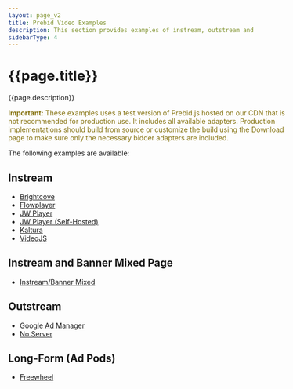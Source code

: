 ```yaml
---
layout: page_v2
title: Prebid Video Examples
description: This section provides examples of instream, outstream and long-form videos with Prebid.js.
sidebarType: 4
---
```


# {{page.title}}

{{page.description}}

<!--video warning-->
<div class="pb-alert pb-alert-important" style="width:60vw;">
  <p style="color:#85720f"><b>Important:</b>
  These examples uses a test version of Prebid.js hosted on our CDN that is not recommended for production use. It includes all available adapters. Production implementations should build from source or customize the build using the Download page to make sure only the necessary bidder adapters are included.</p>
</div>

The following examples are available:

## Instream

  - [Brightcove](/examples/video/instream/brightcove/pb-ve-brightcove.html)
  - [Flowplayer](/examples/video/instream/flowplayer/pb-ve-flowplayer.html)
  - [JW Player](/examples/video/instream/jwplayer/pb-ve-jwplayer-platform.html)
  - [JW Player (Self-Hosted)](/examples/video/instream/jwplayer/pb-ve-jwplayer-hosted.html)
  - [Kaltura](/examples/video/instream/kaltura/pb-ve-kaltura.html)
  - [VideoJS](/examples/video/instream/videojs/pb-ve-videojs.html)

## Instream and Banner Mixed Page

  - [Instream/Banner Mixed](/dev-docs/examples/instream-banner-mix.html)

## Outstream

  - [Google Ad Manager](/examples/video/outstream/pb-ve-outstream-dfp.html)
  - [No Server](/examples/video/outstream/pb-ve-outstream-no-server.html)

## Long-Form (Ad Pods)

  - [Freewheel](/examples/video/long-form/pb-ve-lf-freewheel.html)
